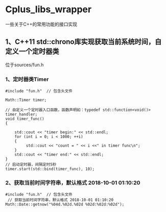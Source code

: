 # Cplus_libs_wrapper
一些关于C++的常用功能的接口实现

## 1、C++11 std::chrono库实现获取当前系统时间，自定义一个定时器类
   位于sources/fun.h
### 1、定时器类Timer
```
#include "fun.h"  // 包含头文件

Math::Timer timer;

// 自定义一个定时器入口函数，函数声明如：typedef std::function<void()> timer_handler;
void timer_func()
{

    std::cout << "timer begin:" << std::endl;
    for (int i = 0; i < 1000; ++i)
    {
         std::cout << "count = " << i <<" in timer func\n";
    }
    std::cout << "timer end:" << std::endl;
}
// 启动定时器，间隔定时5秒
timer.start(std::bind(timer_func), 10);
```
### 2、获取当前时间字符串，默认格式 2018-10-01 01:10:20
   ```
   #include "fun.h"  // 包含头文件
    // 获取当前时间字符串，默认格式 2018-10-01 01:10:20
   Math::Date::getnow("%04d.%02d.%02d %02d:%02d:%02d");
   ```
